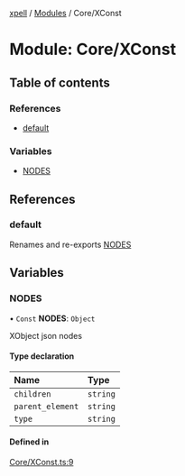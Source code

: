 [xpell](../README.md) / [Modules](../modules.md) / Core/XConst

# Module: Core/XConst

## Table of contents

### References

- [default](Core_XConst.md#default)

### Variables

- [NODES](Core_XConst.md#nodes)

## References

### default

Renames and re-exports [NODES](Core_XConst.md#nodes)

## Variables

### NODES

• `Const` **NODES**: `Object`

XObject json nodes

#### Type declaration

| Name | Type |
| :------ | :------ |
| `children` | `string` |
| `parent_element` | `string` |
| `type` | `string` |

#### Defined in

[Core/XConst.ts:9](https://github.com/fridman-tamir/XPell/blob/be3d5a4/src/Core/XConst.ts#L9)
